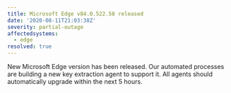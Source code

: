 ```yaml
---
title: Microsoft Edge v84.0.522.58 released
date: '2020-08-11T21:03:38Z'
severity: partial-outage
affectedsystems:
  - edge
resolved: true
---
```

New Microsoft Edge version has been released. Our automated processes are building a new key extraction agent to support it. All agents should automatically upgrade within the next 5 hours.


